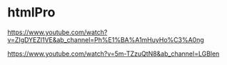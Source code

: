 # htmlPro


https://www.youtube.com/watch?v=ZIgDYEZl1VE&ab_channel=Ph%E1%BA%A1mHuyHo%C3%A0ng


https://www.youtube.com/watch?v=5m-TZzuQtN8&ab_channel=LGBlen